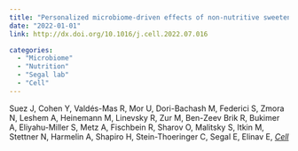 ```yaml
---
title: "Personalized microbiome-driven effects of non-nutritive sweeteners on human glucose tolerance"
date: "2022-01-01"
link: http://dx.doi.org/10.1016/j.cell.2022.07.016

categories:
  - "Microbiome"
  - "Nutrition"
  - "Segal lab"
  - "Cell"
---
```


Suez J, Cohen Y, Valdés-Mas R, Mor U, Dori-Bachash M, Federici S, Zmora N, Leshem A, Heinemann M, Linevsky R, Zur M, Ben-Zeev Brik R, Bukimer A, Eliyahu-Miller S, Metz A, Fischbein R, Sharov O, Malitsky S, Itkin M, Stettner N, Harmelin A, Shapiro H, Stein-Thoeringer C, Segal E, Elinav E, [*Cell*](http://dx.doi.org/10.1016/j.cell.2022.07.016)



